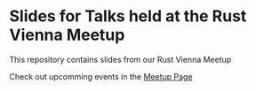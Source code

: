 # Slides for Talks held at the Rust Vienna Meetup

This repository contains slides from our Rust Vienna Meetup

Check out upcomming events in the [Meetup Page](https://www.meetup.com/rust-vienna/)
